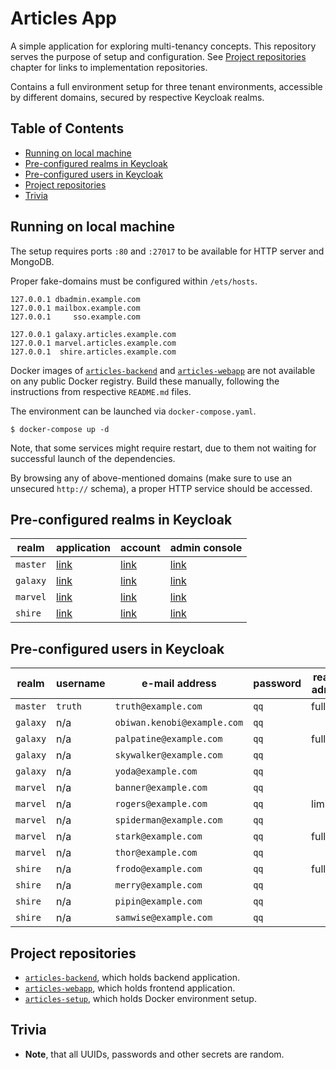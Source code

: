 # Articles App

A simple application for exploring multi-tenancy concepts. This repository serves the purpose of
setup and configuration. See [Project repositories](#project-repositories) chapter for links to
implementation repositories.

Contains a full environment setup for three tenant environments, accessible by different domains,
secured by respective Keycloak realms.

## Table of Contents

* [Running on local machine](#running-on-local-machine)
* [Pre-configured realms in Keycloak](#pre-configured-realms-in-keycloak)
* [Pre-configured users in Keycloak](#pre-configured-users-in-keycloak)
* [Project repositories](#project-repositories)
* [Trivia](#trivia)

## Running on local machine

The setup requires ports `:80` and `:27017` to be available for HTTP server and MongoDB.

Proper fake-domains must be configured within `/ets/hosts`.

```text
127.0.0.1 dbadmin.example.com
127.0.0.1 mailbox.example.com
127.0.0.1     sso.example.com

127.0.0.1 galaxy.articles.example.com
127.0.0.1 marvel.articles.example.com
127.0.0.1  shire.articles.example.com
```

Docker images of [`articles-backend`][articles-backend] and [`articles-webapp`][articles-webapp] are
not available on any public Docker registry. Build these manually, following the instructions from
respective `README.md` files.

The environment can be launched via `docker-compose.yaml`.

```shell
$ docker-compose up -d
```

Note, that some services might require restart, due to them not waiting for successful launch of the
dependencies.

By browsing any of above-mentioned domains (make sure to use an unsecured `http://` schema), a
proper HTTP service should be accessed.

## Pre-configured realms in Keycloak

| realm    | application                         | account                    | admin console              |
| -------- | ----------------------------------- | -------------------------- | -------------------------- |
| `master` | [link][master-sso-application]      | [link][master-sso-account] | [link][master-sso-console] |
| `galaxy` | [link][galaxy-articles-application] | [link][galaxy-sso-account] | [link][galaxy-sso-console] |
| `marvel` | [link][marvel-articles-application] | [link][marvel-sso-account] | [link][marvel-sso-console] |
| `shire`  | [link][shire-articles-application]  | [link][shire-sso-account]  | [link][shire-sso-console]  |

## Pre-configured users in Keycloak

| realm    | username | e-mail address              | password | realm admin |
| -------- | -------- | --------------------------- | -------- | ----------- |
| `master` | `truth`  | `truth@example.com`         | `qq`     | full        |
| `galaxy` | n/a      | `obiwan.kenobi@example.com` | `qq`     |             |
| `galaxy` | n/a      | `palpatine@example.com`     | `qq`     | full        |
| `galaxy` | n/a      | `skywalker@example.com`     | `qq`     |             |
| `galaxy` | n/a      | `yoda@example.com`          | `qq`     |             |
| `marvel` | n/a      | `banner@example.com`        | `qq`     |             |
| `marvel` | n/a      | `rogers@example.com`        | `qq`     | limited     |
| `marvel` | n/a      | `spiderman@example.com`     | `qq`     |             |
| `marvel` | n/a      | `stark@example.com`         | `qq`     | full        |
| `marvel` | n/a      | `thor@example.com`          | `qq`     |             |
| `shire`  | n/a      | `frodo@example.com`         | `qq`     | full        |
| `shire`  | n/a      | `merry@example.com`         | `qq`     |             |
| `shire`  | n/a      | `pipin@example.com`         | `qq`     |             |
| `shire`  | n/a      | `samwise@example.com`       | `qq`     |             |

## Project repositories

* [`articles-backend`][articles-backend], which holds backend application.
* [`articles-webapp`][articles-webapp], which holds frontend application.
* [`articles-setup`][articles-setup], which holds Docker environment setup.

## Trivia

* **Note**, that all UUIDs, passwords and other secrets are random.

[master-sso-application]: http://sso.example.com

[master-sso-account]: http://sso.example.com/auth/realms/master/account/

[master-sso-console]: http://sso.example.com/auth/admin/master/console/

[galaxy-articles-application]: http://galaxy.articles.example.com

[galaxy-sso-account]: http://sso.example.com/auth/realms/galaxy/account/

[galaxy-sso-console]: http://sso.example.com/auth/admin/galaxy/console/

[marvel-articles-application]: http://marvel.articles.example.com

[marvel-sso-account]: http://sso.example.com/auth/realms/marvel/account/

[marvel-sso-console]: http://sso.example.com/auth/admin/marvel/console/

[shire-articles-application]: http://shire.articles.example.com

[shire-sso-account]: http://sso.example.com/auth/realms/shire/account/

[shire-sso-console]: http://sso.example.com/auth/admin/shire/console/

[articles-backend]: https://github.com/malczuuu/articles-backend

[articles-webapp]: https://github.com/malczuuu/articles-webapp

[articles-setup]: https://github.com/malczuuu/articles-setup
